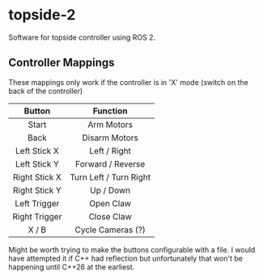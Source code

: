 # topside-2

Software for topside controller using ROS 2.

## Controller Mappings

These mappings only work if the controller is in 'X' mode (switch on the back of
the controller)

| Button |Function |
|:-:|:-:|
| Start | Arm Motors |
| Back | Disarm Motors |
| Left Stick X | Left / Right |
| Left Stick Y | Forward / Reverse |
| Right Stick X | Turn Left / Turn Right |
| Right Stick Y | Up / Down |
| Left Trigger | Open Claw |
| Right Trigger | Close Claw |
| X / B | Cycle Cameras (?) |

Might be worth trying to make the buttons configurable with a file. I would have
attempted it if C++ had reflection but unfortunately that won't be happening
until C++26 at the earliest.
